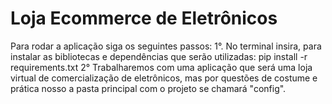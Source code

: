 # Loja Ecommerce de Eletrônicos

Para rodar a aplicação siga os seguintes passos:
1°. No terminal insira, para instalar as bibliotecas e dependências que serão utilizadas:
pip install -r requirements.txt
2° Trabalharemos com uma aplicação que será uma loja virtual de comercialização de eletrônicos,
mas por questões de costume e prática nosso a pasta principal com o projeto se chamará "config".
